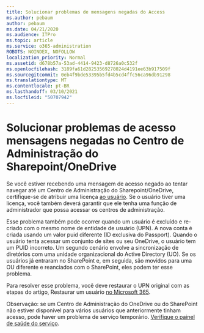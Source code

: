 ```yaml
---
title: Solucionar problemas de mensagens negadas do Access
ms.author: pebaum
author: pebaum
ms.date: 04/21/2020
ms.audience: ITPro
ms.topic: article
ms.service: o365-administration
ROBOTS: NOINDEX, NOFOLLOW
localization_priority: Normal
ms.assetid: d678b57a-53ad-4414-9423-d8726a0c532f
ms.openlocfilehash: 3189fa61d28253569278024d4191ee63b917509f
ms.sourcegitcommit: 0eb4f9bde53395b5fd4b5cd4ffc56ca96db91298
ms.translationtype: MT
ms.contentlocale: pt-BR
ms.lasthandoff: 03/10/2021
ms.locfileid: "50707942"
---
```

# <a name="troubleshoot-access-denied-messages-in-sharepointonedrive-admin-center"></a>Solucionar problemas de acesso mensagens negadas no Centro de Administração do Sharepoint/OneDrive

Se você estiver recebendo uma mensagem de acesso negado ao tentar navegar até um Centro de Administração do Sharepoint/OneDrive, certifique-se de atribuir uma licença [ao usuário](https://docs.microsoft.com/microsoft-365/admin/add-users/add-users). Se o usuário tiver uma licença, você [](https://docs.microsoft.com/microsoft-365/admin/add-users/about-admin-roles) também deverá garantir que ele tenha uma função de administrador que possa acessar os centros de administração.

Esse problema também pode ocorrer quando um usuário é excluído e re-criado com o mesmo nome de entidade de usuário (UPN). A nova conta é criada usando um valor puid diferente (ID exclusiva do Passport). Quando o usuário tenta acessar um conjunto de sites ou seu OneDrive, o usuário tem um PUID incorreto. Um segundo cenário envolve a sincronização de diretórios com uma unidade organizacional do Active Directory (UO). Se os usuários já entraram no SharePoint e, em seguida, são movidos para uma OU diferente e reanciados com o SharePoint, eles podem ter esse problema.

Para resolver esse problema, você deve restaurar o UPN original com as etapas do artigo, Restaurar um usuário [no Microsoft 365](https://docs.microsoft.com/microsoft-365/admin/add-users/restore-user).

Observação: se um Centro de Administração do OneDrive ou do SharePoint não estiver disponível para vários usuários que anteriormente tinham acesso, pode haver um problema de serviço temporário.  [Verifique o painel de saúde do serviço](https://portal.office.com/adminportal/home#/servicehealth).


